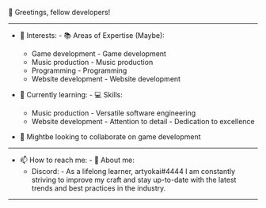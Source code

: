 👋 Greetings, fellow developers! 

-----------------------   -----------------------
- 👀 Interests:           - 📚 Areas of Expertise (Maybe): 
  - Game development       - Game development
  - Music production       - Music production
  - Programming            - Programming
  - Website development    - Website development

- 🌱 Currently learning:  - 💻 Skills:
  - Music production       - Versatile software engineering
  - Website development    - Attention to detail
                            - Dedication to excellence
- 💞️ Mightbe looking to collaborate on game development

-----------------------   -----------------------
- 📫 How to reach me:     - 🧠 About me:
  - Discord:              - As a lifelong learner,
    artyokai#4444           I am constantly striving to
                            improve my craft and stay
                            up-to-date with the latest
                            trends and best practices
                            in the industry. 
-----------------------   -----------------------
 

<!---
programmerarthur/programmerarthur is a ✨ special ✨ repository because its `README.md` (this file) appears on your GitHub profile.
You can click the Preview link to take a look at your changes.
--->
